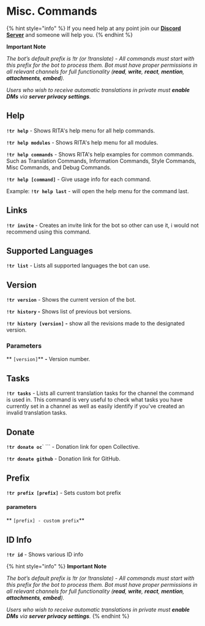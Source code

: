 # Misc. Commands

{% hint style="info" %}
If you need help at any point join our [**Discord Server**](https://discord.gg/mgNR64R) and someone will help you.
{% endhint %}

**Important Note**

_The bot’s default prefix is !tr (or !translate) - All commands must start with this prefix for the bot to process them. Bot must have proper permissions in all relevant channels for full functionality (**read**, **write**, **react**, **mention**, **attachments**, **embed**)._

_Users who wish to receive automatic translations in private must **enable DMs** via **server privacy settings**._

## Help <a href="#help" id="help"></a>

**`!tr help`** - Shows RITA's help menu for all help commands.

**`!tr help modules`** - Shows RITA's help menu for all modules.

**`!tr help commands`** - Shows RITA's help examples for common commands. Such as Translation Commands, Information Commands, Style Commands, Misc Commands, and Debug Commands.

**`!tr help [command]`** - Give usage info for each command.

Example: **`!tr help last`** - will open the help menu for the command last.

## Links <a href="#links" id="links"></a>

**`!tr invite`** - Creates an invite link for the bot so other can use it, i would not recommend using this command.

## Supported Languages <a href="#supported-languages" id="supported-languages"></a>

**`!tr list`** - Lists all supported languages the bot can use.

## Version <a href="#version" id="version"></a>

**`!tr version`** - Shows the current version of the bot.

**`!tr history` -** Shows list of previous bot versions.

**`!tr history [version]` -** show all the revisions made to the designated version.

### Parameters

\*\* `[version]`\*\* **-** Version number.

## Tasks <a href="#tasks" id="tasks"></a>

**`!tr tasks`** - Lists all current translation tasks for the channel the command is used in. This command is very useful to check what tasks you have currently set in a channel as well as easily identify if you've created an invalid translation tasks.

## Donate <a href="#doante" id="doante"></a>

**`!tr donate oc`**` ``` - Donation link for open Collective.&#x20;

**`!tr donate github`** - Donation link for GitHub.

## Prefix

**`!tr prefix [prefix]`** - Sets custom bot prefix

#### parameters

\*\* `[prefix] - custom prefix`\*\*

## ID Info

**`!tr id`** - Shows various ID info

{% hint style="info" %}
**Important Note**

_The bot’s default prefix is !tr (or !translate) - All commands must start with this prefix for the bot to process them. Bot must have proper permissions in all relevant channels for full functionality (**read**, **write**, **react**, **mention**, **attachments**, **embed**)._

_Users who wish to receive automatic translations in private must **enable DMs** via **server privacy settings**._
{% endhint %}
